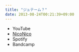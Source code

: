 ```yaml
---
title: "ジュテーム？"
date: 2013-08-24T00:21:39+09:00
---
```


- YouTube
- [NicoNico](https://nico.ms/sm21663427)
- Spotify
- Bandcamp

